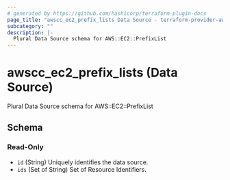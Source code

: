 ```yaml
---
# generated by https://github.com/hashicorp/terraform-plugin-docs
page_title: "awscc_ec2_prefix_lists Data Source - terraform-provider-awscc"
subcategory: ""
description: |-
  Plural Data Source schema for AWS::EC2::PrefixList
---
```


# awscc_ec2_prefix_lists (Data Source)

Plural Data Source schema for AWS::EC2::PrefixList



<!-- schema generated by tfplugindocs -->
## Schema

### Read-Only

- `id` (String) Uniquely identifies the data source.
- `ids` (Set of String) Set of Resource Identifiers.


